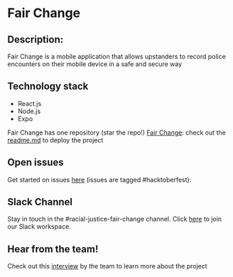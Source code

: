 # Fair Change

## Description: 

Fair Change is a mobile application that allows upstanders to record police encounters on their mobile device in a safe and secure way

## Technology stack

- React.js
- Node.js
- Expo

Fair Change has one repository (star the repo!)
[Fair Change](https://github.com/Call-for-Code-for-Racial-Justice/fairchange): check out the [readme.md](https://github.com/Call-for-Code-for-Racial-Justice/fairchange#readme) to deploy the project

## Open issues

Get started on issues [here](https://github.com/Call-for-Code-for-Racial-Justice/FairChange/issues?q=is%3Aopen+is%3Aissue+label%3Ahacktoberfest) (issues are tagged #hacktoberfest):

## Slack Channel

Stay in touch in the #racial-justice-fair-change channel. Click [here](../getting_started/README.md?id=join-our-slack-channel) to join our Slack workspace.

## Hear from the team!

Check out this [interview](https://www.youtube.com/watch?v=ikOVOeOjXDg&t=300s) by the team to learn more about the project

